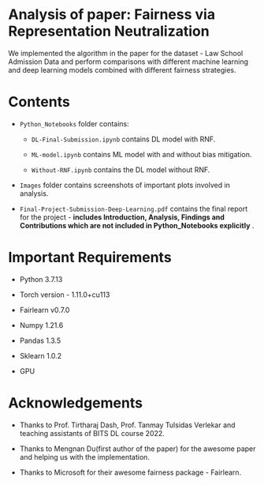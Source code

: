 # Analysis of paper: Fairness via Representation Neutralization

We implemented the algorithm in the paper for the dataset - Law School Admission Data and perform comparisons with different machine learning and deep learning models combined with different fairness strategies.

# Contents

- `Python_Notebooks` folder contains:
  
  - `DL-Final-Submission.ipynb` contains DL model with RNF.
  
  - `ML-model.ipynb` contains ML model with and without bias mitigation.
  
  - `Without-RNF.ipynb` contains the DL model without RNF.

- `Images` folder contains screenshots of important plots involved in analysis.

- `Final-Project-Submission-Deep-Learning.pdf` contains the final report for the project - **includes Introduction, Analysis, Findings and Contributions which are not included in Python_Notebooks explicitly** . 

# Important Requirements

- Python 3.7.13

- Torch version - 1.11.0+cu113

- Fairlearn v0.7.0

- Numpy 1.21.6

- Pandas 1.3.5  

- Sklearn 1.0.2

- GPU

# Acknowledgements

- Thanks to Prof. Tirtharaj Dash, Prof. Tanmay Tulsidas Verlekar and teaching assistants of BITS DL course 2022.

- Thanks to Mengnan Du(first author of the paper) for the awesome paper and helping us with the implementation.

- Thanks to Microsoft for their awesome fairness package - Fairlearn.

